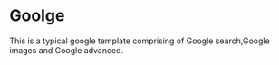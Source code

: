 # Goolge
This is a typical google template comprising of Google search,Google images and Google advanced.

